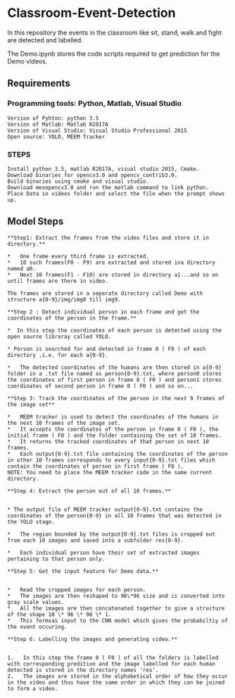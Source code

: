 # Classroom-Event-Detection
In this repository the events in the classroom like sit, stand, walk and fight are detected and labelled.

The Demo.ipynb stores the code scripts required to get prediction for the Demo videos.

## Requirements
### Programming tools: Python, Matlab, Visual Studio
	Version of Pyhton: python 3.5
	Version of Matlab: Matlab R2017A
	Version of Visual Studio: Visual Studio Professional 2015
	Open source: YOLO, MEEM Tracker
	
### STEPS
	Install python 3.5, matlab R2017A, visual studio 2015, Cmake.
	Download binaries for opencv3.0 and opencv_contrib3.0.
	Build binaries using cmake and visual studio.
	Download mexopencv3.0 and run the matlab command to link python.
	Place Data in videos folder and select the file when the prompt shows up.

## Model Steps
	**Step1: Extract the frames from the video files and store it in directory.**

	*   One frame every third frame is extracted.
	*   10 such frames(F0 - F9) are extracted and stored ina directory named a0.
	*   Next 10 frames(F1 - F10) are stored in directory a1...and so on until frames are there in video.

	The frames are stored in a seperate directory called Demo with structure a{0-9}/img/img0 till img9.

	**Step 2 : Detect individual person in each frame and get the coordinates of the person in the frame.**

	*  In this step the coordinates of each person is detected using the open source libraray called YOLO.

	* Person is searched for and detected in frame 0 ( F0 ) of each directory ,i.e. for each a{0-9}.

	*   The detected coordinates of the humans are then stored in a{0-9} folder in a .txt file named as person{0-9}.txt, where person0 stores the coordinates of first person in frame 0 ( F0 ) and person1 stores coordinates of second person in frame 0 ( F0 ) and so on...
	
	**Step 3: Track the coordinates of the person in the next 9 frames of the image set**

	*   MEEM tracker is used to detect the coordinates of the humans in the next 10 frames of the image set.
	*   It accepts the coordinates of the person in frame 0 ( F0 ), the initial frame ( F0 ) and the folder containing the set of 10 frames.
	*   It returns the tracked coordinates of that person in next 10 frames.
	*   Each output{0-9}.txt file containing the coordinates of the person in other 10 frames corresponds to every input{0-9}.txt files which contain the coordinates of person in first frame ( F0 ).
	NOTE: You need to place the MEEM tracker code in the same current directory.
	
	**Step 4: Extract the person out of all 10 frames.**


	* The output file of MEEM tracker output{0-9}.txt contains the coordinates of the person{0-9} in all 10 frames that was detected in the YOLO stage.   

	*   The region bounded by the output{0-9}.txt files is cropped out from each 10 images and saved into a subfolder res{0-9}.

	*   Each individual person have their set of extracted images pertaining to that person only.

	**Step 5: Get the input feature for Demo data.**


	*   Read the cropped images for each person. 
	*   The images are then reshaped to 96\*96 size and is converted into gray scale values.
	*   All the images are then concatenated together to give a structure of the shape 10 \* 96 \* 96 \* 1.
	*   This formsas input to the CNN model which gives the probabiltiy of the event occuring.
	
	**Step 6: Labelling the images and generating video.**


	1.   In this step the frame 0 ( F0 ) of all the folders is labelled with corresponding predition and the image labelled for each human detected is stored in the directory names 'res'.
	2.   The images are stored in the alphabetical order of how they occur in the video and thus have the same order in which they can be joined to form a video.

